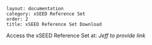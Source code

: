 ```
layout: documentation
category: xSEED Reference Set
order: 2
title: xSEED Reference Set Download
```

Access the xSEED Reference Set at: *Jeff to provide link*